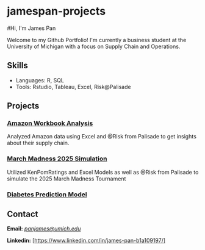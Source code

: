 # jamespan-projects

#Hi, I'm James Pan

Welcome to my Github Portfolio! I'm currently a business student at the University of Michigan with a focus on Supply Chain and Operations.

## Skills
- Languages: R, SQL
- Tools: Rstudio, Tableau, Excel, Risk@Palisade

## Projects

### [Amazon Workbook Analysis](./Amazon_Workbook_Final.xlsx)
Analyzed Amazon data using Excel and @Risk from Palisade to get insights about their supply chain.

### [March Madness 2025 Simulation](./March%20Madness%202025.xlsx)
Utilized KenPomRatings and Excel Models as well as @Risk from Palisade to simulate the 2025 March Madness Tournament

### [Diabetes Prediction Model](DiabetesAnalysis.Rmd)

## Contact
**Email:** *panjames@umich.edu*

**Linkedin:** [https://www.linkedin.com/in/james-pan-b1a109197/]
